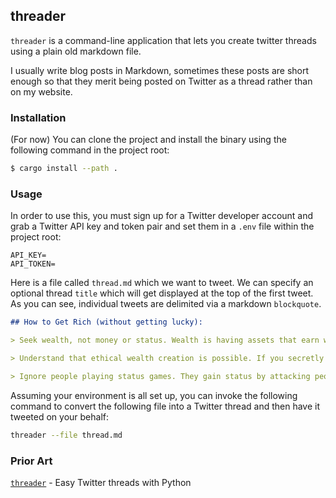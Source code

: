 ## threader

`threader` is a command-line application that lets you create twitter threads
using a plain old markdown file.

I usually write blog posts in Markdown, sometimes these posts are short enough
so that they merit being posted on Twitter as a thread rather than on my
website.

### Installation

(For now) You can clone the project and install the binary using the following
command in the project root:

```bash
$ cargo install --path .
```

### Usage

In order to use this, you must sign up for a Twitter developer account and grab
a Twitter API key and token pair and set them in a `.env` file within the
project root:

```.
API_KEY=
API_TOKEN=
```

Here is a file called `thread.md` which we want to tweet. We can specify an
optional thread `title` which will get displayed at the top of the first tweet.
As you can see, individual tweets are delimited via a markdown `blockquote`.

```markdown
## How to Get Rich (without getting lucky):

> Seek wealth, not money or status. Wealth is having assets that earn while you sleep. Money is how we transfer time and wealth. Status is your place in the social hierarchy.

> Understand that ethical wealth creation is possible. If you secretly despise wealth, it will elude you.

> Ignore people playing status games. They gain status by attacking people playing wealth creation games.
```

Assuming your environment is all set up, you can invoke the following command
to convert the following file into a Twitter thread and then have it tweeted on
your behalf:
```bash
threader --file thread.md
```

### Prior Art

[`threader`](https://github.com/choldgraf/threader) - Easy Twitter threads
with Python
